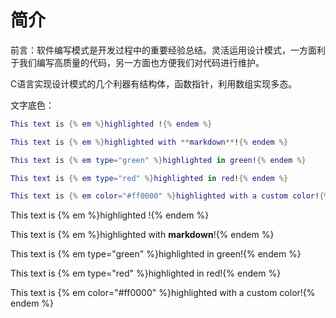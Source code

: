 # 简介

前言：软件编写模式是开发过程中的重要经验总结。灵活运用设计模式，一方面利于我们编写高质量的代码，另一方面也方便我们对代码进行维护。

C语言实现设计模式的几个利器有结构体，函数指针，利用数组实现多态。





文字底色：

```lua
This text is {% em %}highlighted !{% endem %}

This text is {% em %}highlighted with **markdown**!{% endem %}

This text is {% em type="green" %}highlighted in green!{% endem %}

This text is {% em type="red" %}highlighted in red!{% endem %}

This text is {% em color="#ff0000" %}highlighted with a custom color!{% endem %}
```

This text is {% em %}highlighted !{% endem %}

This text is {% em %}highlighted with **markdown**!{% endem %}

This text is {% em type="green" %}highlighted in green!{% endem %}

This text is {% em type="red" %}highlighted in red!{% endem %}

This text is {% em color="#ff0000" %}highlighted with a custom color!{% endem %}

